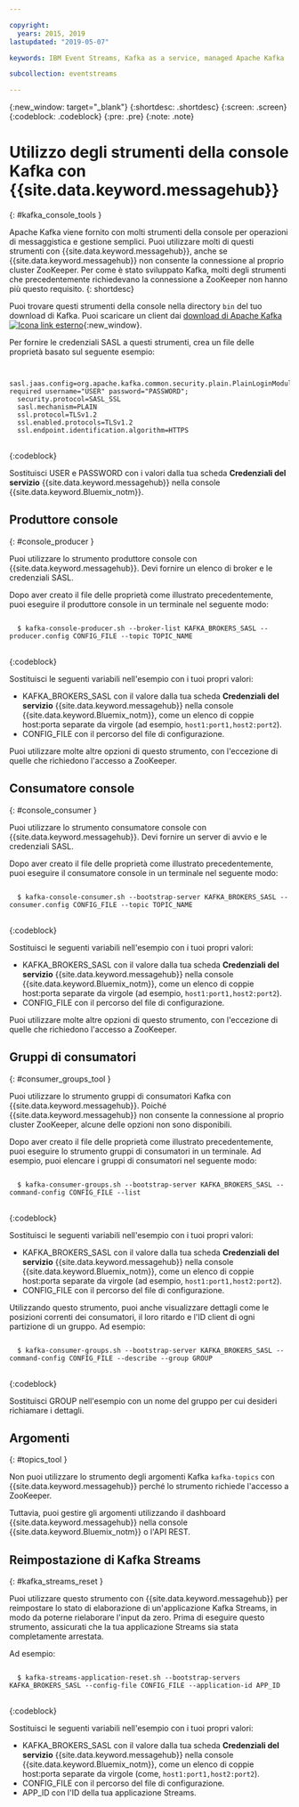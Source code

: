 ```yaml
---

copyright:
  years: 2015, 2019
lastupdated: "2019-05-07"

keywords: IBM Event Streams, Kafka as a service, managed Apache Kafka

subcollection: eventstreams

---
```


{:new_window: target="_blank"}
{:shortdesc: .shortdesc}
{:screen: .screen}
{:codeblock: .codeblock}
{:pre: .pre}
{:note: .note}


# Utilizzo degli strumenti della console Kafka con {{site.data.keyword.messagehub}}
{: #kafka_console_tools }

Apache Kafka viene fornito con molti strumenti della console per operazioni di messaggistica e gestione semplici. Puoi utilizzare molti di questi strumenti con {{site.data.keyword.messagehub}}, anche se {{site.data.keyword.messagehub}} non consente la connessione al proprio cluster ZooKeeper. Per come è stato sviluppato Kafka, molti degli strumenti che precedentemente richiedevano la connessione a ZooKeeper non hanno più questo requisito.
{: shortdesc}

Puoi trovare questi strumenti della console nella directory <code>bin</code> del tuo download di Kafka. Puoi scaricare un client dai [download di Apache Kafka ![Icona link esterno](../../icons/launch-glyph.svg "Icona link esterno")](http://kafka.apache.org/downloads){:new_window}.

Per fornire le credenziali SASL a questi strumenti, crea un file delle proprietà basato sul seguente esempio:

<pre>
<code>
  sasl.jaas.config=org.apache.kafka.common.security.plain.PlainLoginModule required username="USER" password="PASSWORD";
  security.protocol=SASL_SSL
  sasl.mechanism=PLAIN
  ssl.protocol=TLSv1.2
  ssl.enabled.protocols=TLSv1.2
  ssl.endpoint.identification.algorithm=HTTPS
</code>
</pre>
{:codeblock}

Sostituisci USER e PASSWORD con i valori dalla tua scheda **Credenziali del servizio** {{site.data.keyword.messagehub}} nella console
{{site.data.keyword.Bluemix_notm}}.


## Produttore console
{: #console_producer }

Puoi utilizzare lo strumento produttore console con {{site.data.keyword.messagehub}}. Devi fornire un elenco di broker e le credenziali SASL.

Dopo aver creato il file delle proprietà come illustrato precedentemente, puoi eseguire il produttore console in un terminale nel seguente modo:

<pre>
<code>
  $ kafka-console-producer.sh --broker-list KAFKA_BROKERS_SASL --producer.config CONFIG_FILE --topic TOPIC_NAME
</code>
</pre>
{:codeblock}

Sostituisci le seguenti variabili nell'esempio con i tuoi propri valori:
* KAFKA_BROKERS_SASL con il valore dalla tua scheda **Credenziali del servizio** {{site.data.keyword.messagehub}} nella console {{site.data.keyword.Bluemix_notm}}, come un elenco di coppie host:porta separate da virgole (ad esempio, `host1:port1,host2:port2`). 
* CONFIG_FILE con il percorso del file di configurazione. 

Puoi utilizzare molte altre opzioni di questo strumento, con l'eccezione di quelle che richiedono l'accesso a ZooKeeper.


## Consumatore console
{: #console_consumer }

Puoi utilizzare lo strumento consumatore console con {{site.data.keyword.messagehub}}. Devi fornire un server di avvio e le credenziali SASL.

Dopo aver creato il file delle proprietà come illustrato precedentemente, puoi eseguire il consumatore console in un terminale nel seguente modo:

<pre>
<code>
  $ kafka-console-consumer.sh --bootstrap-server KAFKA_BROKERS_SASL --consumer.config CONFIG_FILE --topic TOPIC_NAME 
</code>
</pre>
{:codeblock}

Sostituisci le seguenti variabili nell'esempio con i tuoi propri valori:
* KAFKA_BROKERS_SASL con il valore dalla tua scheda **Credenziali del servizio** {{site.data.keyword.messagehub}} nella console {{site.data.keyword.Bluemix_notm}}, come un elenco di coppie host:porta separate da virgole (ad esempio, `host1:port1,host2:port2`). 
* CONFIG_FILE con il percorso del file di configurazione. 

Puoi utilizzare molte altre opzioni di questo strumento, con l'eccezione di quelle che richiedono l'accesso a ZooKeeper.


## Gruppi di consumatori
{: #consumer_groups_tool }

Puoi utilizzare lo strumento gruppi di consumatori Kafka con {{site.data.keyword.messagehub}}. Poiché {{site.data.keyword.messagehub}} non consente la connessione al proprio cluster ZooKeeper, alcune delle opzioni non sono disponibili.

Dopo aver creato il file delle proprietà come illustrato precedentemente, puoi eseguire lo strumento gruppi di consumatori in un terminale. Ad esempio, puoi elencare i gruppi di consumatori nel seguente modo:

<pre>
<code>
  $ kafka-consumer-groups.sh --bootstrap-server KAFKA_BROKERS_SASL --command-config CONFIG_FILE --list
</code>
</pre>
{:codeblock}

Sostituisci le seguenti variabili nell'esempio con i tuoi propri valori:
* KAFKA_BROKERS_SASL con il valore dalla tua scheda **Credenziali del servizio** {{site.data.keyword.messagehub}} nella console {{site.data.keyword.Bluemix_notm}}, come un elenco di coppie host:porta separate da virgole (ad esempio, `host1:port1,host2:port2`). 
* CONFIG_FILE con il percorso del file di configurazione.

Utilizzando questo strumento, puoi anche visualizzare dettagli come le posizioni correnti dei consumatori, il loro ritardo e l'ID client di ogni partizione di un gruppo. Ad esempio:

<pre>
<code>
  $ kafka-consumer-groups.sh --bootstrap-server KAFKA_BROKERS_SASL --command-config CONFIG_FILE --describe --group GROUP
</code>
</pre>
{:codeblock}

Sostituisci GROUP nell'esempio con un nome del gruppo per cui desideri richiamare i dettagli. 


## Argomenti
{: #topics_tool }

Non puoi utilizzare lo strumento degli argomenti Kafka `kafka-topics` con {{site.data.keyword.messagehub}} perché lo strumento richiede l'accesso a ZooKeeper.

Tuttavia, puoi gestire gli argomenti utilizzando il dashboard {{site.data.keyword.messagehub}} nella console {{site.data.keyword.Bluemix_notm}} o l'API REST.


## Reimpostazione di Kafka Streams
{: #kafka_streams_reset }

Puoi utilizzare questo strumento con {{site.data.keyword.messagehub}} per reimpostare lo stato di elaborazione di un'applicazione Kafka Streams, in modo da poterne rielaborare l'input da zero. Prima di eseguire questo strumento, assicurati che la tua applicazione Streams sia stata completamente arrestata.

Ad esempio:

<pre>
<code>
  $ kafka-streams-application-reset.sh --bootstrap-servers KAFKA_BROKERS_SASL --config-file CONFIG_FILE --application-id APP_ID
</code>
</pre>
{:codeblock}

Sostituisci le seguenti variabili nell'esempio con i tuoi propri valori:
* KAFKA_BROKERS_SASL con il valore dalla tua scheda **Credenziali del servizio** {{site.data.keyword.messagehub}} nella console {{site.data.keyword.Bluemix_notm}}, come un elenco di coppie host:porta separate da virgole (come, `host1:port1,host2:port2`). 
* CONFIG_FILE con il percorso del file di configurazione. 
* APP_ID con l'ID della tua applicazione Streams.

